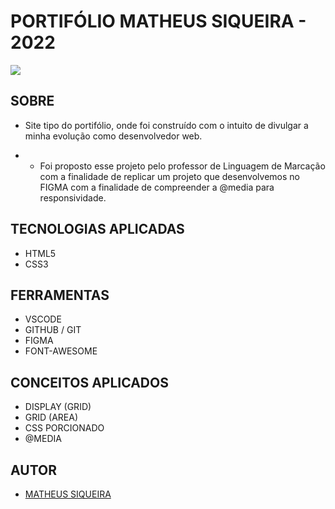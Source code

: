 # **PORTIFÓLIO MATHEUS SIQUEIRA - 2022**

![](./img/DESKTOP.png)

## **SOBRE**

- Site tipo do portifólio, onde foi construído com o intuito de divulgar a minha evolução como desenvolvedor web.

- - Foi proposto esse projeto pelo professor de Linguagem de Marcação com a finalidade de replicar um projeto que desenvolvemos no FIGMA com a finalidade de compreender a @media para responsividade.



## **TECNOLOGIAS APLICADAS**

- HTML5
- CSS3


## **FERRAMENTAS**

- VSCODE
- GITHUB / GIT
- FIGMA
- FONT-AWESOME


## **CONCEITOS APLICADOS**

- DISPLAY (GRID)
- GRID (AREA)
- CSS PORCIONADO
- @MEDIA

## **AUTOR**

- [MATHEUS SIQUEIRA](https://github.com/ma7hs)

